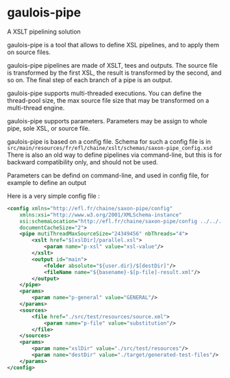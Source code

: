 # gaulois-pipe
A XSLT pipelining solution

gaulois-pipe is a tool that allows to define XSL pipelines, and to apply them on source files.

gaulois-pipe pipelines are made of XSLT, tees and outputs. The source file is transformed by the first XSL, the result is transformed by the second, and so on.
The final step of each branch of a pipe is an output.

gaulois-pipe supports multi-threaded executions. You can define the thread-pool size, the max source file size that may be transformed on a multi-thread engine.

gaulois-pipe supports parameters. Parameters may be assign to whole pipe, sole XSL, or source file.

gaulois-pipe is based on a config file. Schema for such a config file is in
``src/main/resources/fr/efl/chaine/xslt/schemas/saxon-pipe_config.xsd``
There is also an old way to define pipelines via command-line, but this is for backward compatibility only, and should not be used.

Parameters can be defind on command-line, and used in config file, for example to define an output

Here is a very simple config file :
```XML
<config xmlns="http://efl.fr/chaine/saxon-pipe/config"
    xmlns:xsi="http://www.w3.org/2001/XMLSchema-instance"
    xsi:schemaLocation="http://efl.fr/chaine/saxon-pipe/config ../../../src/main/resources/fr/efl/chaine/xslt/schemas/saxon-pipe_config.xsd"
    documentCacheSize="2">
    <pipe mutiThreadMaxSourceSize="24349456" nbThreads="4">
        <xslt href="$[xslDir]/parallel.xsl">
            <param name="p-xsl" value="xsl-value"/>
        </xslt>
        <output id="main">
            <folder absolute="${user.dir}/$[destDir]"/>
            <fileName name="${basename}-$[p-file]-result.xml"/>
        </output>
    </pipe>
    <params>
        <param name="p-general" value="GENERAL"/>
    </params>
    <sources>
        <file href="./src/test/resources/source.xml">
            <param name="p-file" value="substitution"/>
        </file>	       
    </sources>
    <params>
        <param name="xslDir" value="./src/test/resources"/>
        <param name="destDir" value="./target/generated-test-files"/>
    </params>
</config>
```
